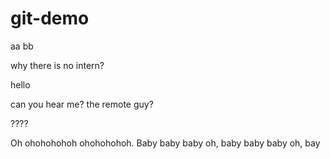 # git-demo

aa
bb

why there is no intern?

hello

can you hear me? the remote guy?

????

Oh ohohohohoh  ohohohohoh.
Baby baby baby oh,
baby baby baby oh,
bay
